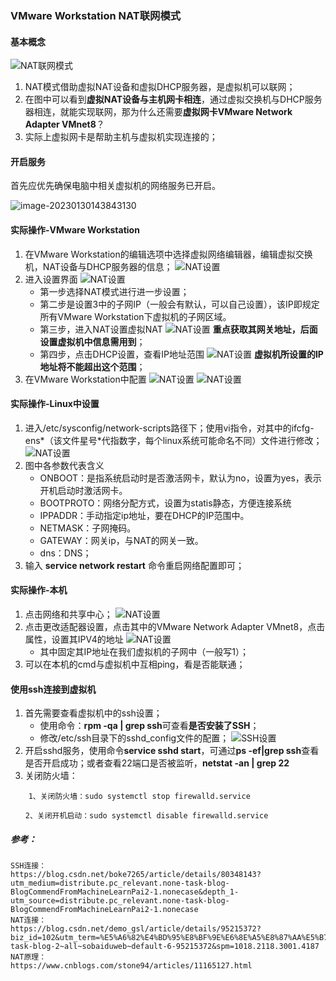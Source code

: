 ### VMware Workstation NAT联网模式
#### 基本概念
![NAT联网模式](img/NAT联网/NAT联网模式.png)
1. NAT模式借助虚拟NAT设备和虚拟DHCP服务器，是虚拟机可以联网；
2. 在图中可以看到**虚拟NAT设备与主机网卡相连**，通过虚拟交换机与DHCP服务器相连，就能实现联网，那为什么还需要**虚拟网卡VMware Network Adapter VMnet8**？
3. 实际上虚拟网卡是帮助主机与虚拟机实现连接的；

#### 开启服务

首先应优先确保电脑中相关虚拟机的网络服务已开启。

![image-20230130143843130](img/image-20230130143843130.png)

#### 实际操作-VMware Workstation

1. 在VMware Workstation的编辑选项中选择虚拟网络编辑器，编辑虚拟交换机，NAT设备与DHCP服务器的信息；
    ![NAT设置](img/NAT联网/VW设置NAT.jpg)
2. 进入设置界面
    ![NAT设置](img/NAT联网/NAT设置界面.jpg)
    * 第一步选择NAT模式进行进一步设置；
    * 第二步是设置3中的子网IP（一般会有默认，可以自己设置），该IP即规定所有VMware Workstation下虚拟机的子网区域。
    * 第三步，进入NAT设置虚拟NAT
    ![NAT设置](img/NAT联网/虚拟NAT设置.png)
    **重点获取其网关地址，后面设置虚拟机中信息需用到**；
    * 第四步，点击DHCP设置，查看IP地址范围
    ![NAT设置](img/NAT联网/DHCP.png)
    **虚拟机所设置的IP地址将不能超出这个范围**；
3. 在VMware Workstation中配置
    ![NAT设置](img/NAT联网/设置虚拟机(1).png)
    ![NAT设置](img/NAT联网/设置虚拟机(2).png)

#### 实际操作-Linux中设置
1. 进入/etc/sysconfig/network-scripts路径下；使用vi指令，对其中的ifcfg-ens*（该文件星号*代指数字，每个linux系统可能命名不同）文件进行修改；
    ![NAT设置](img/NAT联网/Linux中设置IP.png)
2. 图中各参数代表含义
    * ONBOOT：是指系统启动时是否激活网卡，默认为no，设置为yes，表示开机启动时激活网卡。
    * BOOTPROTO：网络分配方式，设置为statis静态，方便连接系统
    * IPPADDR：手动指定ip地址，要在DHCP的IP范围中。
    * NETMASK：子网掩码。
    * GATEWAY：网关ip，与NAT的网关一致。
    * dns：DNS；
3. 输入 **service network restart** 命令重启网络配置即可；

#### 实际操作-本机
1. 点击网络和共享中心；
    ![NAT设置](img/NAT联网/本机适配器.png)
2. 点击更改适配器设置，点击其中的VMware Network Adapter VMnet8，点击属性，设置其IPV4的地址
    ![NAT设置](img/NAT联网/v8的ip设置.png)
    * 其中固定其IP地址在我们虚拟机的子网中（一般写1）；
3. 可以在本机的cmd与虚拟机中互相ping，看是否能联通；

#### 使用ssh连接到虚拟机
1. 首先需要查看虚拟机中的ssh设置；
    * 使用命令：**rpm -qa | grep ssh**可查看**是否安装了SSH**；
    * 修改/etc/ssh目录下的sshd_config文件的配置；
    ![SSH设置](img/NAT联网/修改ssh配置.png)
2. 开启sshd服务，使用命令**service sshd start**，可通过**ps -ef|grep ssh**查看是否开启成功；或者查看22端口是否被监听，**netstat -an | grep 22**
3. 关闭防火墙：
```
    1、关闭防火墙：sudo systemctl stop firewalld.service

　　2、关闭开机启动：sudo systemctl disable firewalld.service
```

##### 参考：
```
SSH连接：
https://blog.csdn.net/boke7265/article/details/80348143?utm_medium=distribute.pc_relevant.none-task-blog-BlogCommendFromMachineLearnPai2-1.nonecase&depth_1-utm_source=distribute.pc_relevant.none-task-blog-BlogCommendFromMachineLearnPai2-1.nonecase
NAT连接：
https://blog.csdn.net/demo_gsl/article/details/95215372?biz_id=102&utm_term=%E5%A6%82%E4%BD%95%E8%BF%9E%E6%8E%A5%E8%87%AA%E5%B7%B1%E7%9A%84%E8%99%9A%E6%8B%9F%E6%9C%BA&utm_medium=distribute.pc_search_result.none-task-blog-2~all~sobaiduweb~default-6-95215372&spm=1018.2118.3001.4187
NAT原理：
https://www.cnblogs.com/stone94/articles/11165127.html
```